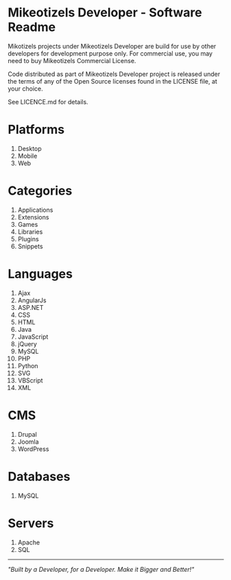 Mikeotizels Developer - Software Readme
=======================================

Mikotizels projects under Mikeotizels Developer are build for use 
by other developers for development purpose only. 
For commercial use, you may need to buy Mikeotizels Commercial License.

Code distributed as part of Mikeotizels Developer project is released 
under the terms of any of the Open Source licenses found in the LICENSE 
file, at your choice.

See LICENCE.md for details. 


Platforms
=========
1. Desktop
2. Mobile
3. Web

Categories
==========
1. Applications
2. Extensions
3. Games
4. Libraries
5. Plugins
6. Snippets

Languages
=========
1.  Ajax
2.  AngularJs
3.  ASP.NET
4.  CSS
5.  HTML
6.  Java
7.  JavaScript
8.  jQuery
9.  MySQL
10. PHP
11. Python
12. SVG
13. VBScript
14. XML

CMS
===
1. Drupal
2. Joomla
3. WordPress

Databases
=========
1. MySQL

Servers
=======
1. Apache
2. SQL 


-----------------------------------------------------------------------
*"Built by a Developer, for a Developer. Make it Bigger and Better!"*
